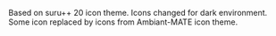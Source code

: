 Based on suru++ 20 icon theme. Icons changed for dark environment. Some icon replaced by icons from Ambiant-MATE icon theme.
